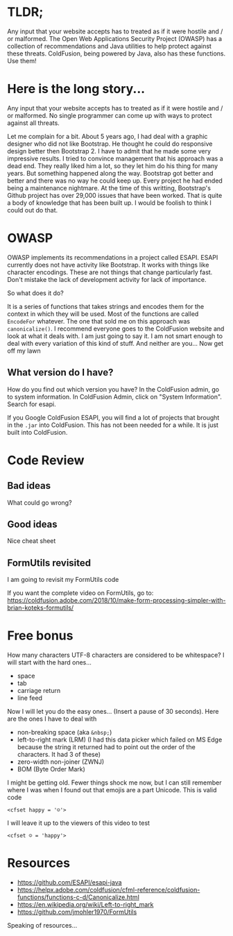 # TLDR;

Any input that your website accepts has to treated as if it were hostile and / or malformed. The Open Web Applications Security Project (OWASP) has a collection of recommendations and Java utilities to help protect against these threats. ColdFusion, being powered by Java, also has these functions. Use them!


# Here is the long story...

Any input that your website accepts has to treated as if it were hostile and / or malformed. No single programmer can come up with ways to protect against all threats.

Let me complain for a bit. About 5 years ago, I had deal with a graphic designer who did not like Bootstrap. He thought he could do responsive design better then Bootstrap 2. I have to admit that he made some very impressive results. I tried to convince management that his approach was a dead end. They really liked him a lot, so they let him do his thing for many years. But something happened along the way. Bootstrap got better and better and there was no way he could keep up. Every project he had ended being a maintenance nightmare. At the time of this writting, Bootstrap's Github project has over 29,000 issues that have been worked. That is quite a body of knowledge that has been built up. I would be foolish to think I could out do that.

# OWASP
OWASP implements its recommendations in a project called ESAPI. ESAPI currently does not have activity like Bootstrap. It works with things like character encodings. These are not things that change particularly fast. Don't mistake the lack of development activity for lack of importance. 

So what does it do?

It is a series of functions that takes strings and encodes them for the context in which they will be used. Most of the functions are called `EncodeFor` whatever. The one that sold me on this approach was `canonicalize()`. I recommend everyone goes to the ColdFusion website and look at what it deals with. I am just going to say it. I am not smart enough to deal with every variation of this kind of stuff. And neither are you... Now get off my lawn

## What version do I have?

How do you find out which version you have? In the ColdFusion admin, go to system information. In ColdFusion Admin, click on "System Information". Search for esapi.

If you Google ColdFusion ESAPI, you will find a lot of projects that brought in the `.jar` into ColdFusion. This has not been needed for a while. It is just built into ColdFusion. 

# Code Review

## Bad ideas

What could go wrong?

## Good ideas

Nice cheat sheet


## FormUtils revisited

I am going to revisit my FormUtils code

If you want the complete video on FormUtils, go to: https://coldfusion.adobe.com/2018/10/make-form-processing-simpler-with-brian-koteks-formutils/


# Free bonus

How many characters UTF-8 characters are considered to be whitespace? I will start with the hard ones...

- space
- tab
- carriage return
- line feed

Now I will let you do the easy ones... (Insert a pause of 30 seconds). Here are the ones I have to deal with

- non-breaking space (aka `&nbsp;`)
- left-to-right mark (LRM) (I had this data picker which failed on MS Edge because the string it returned had to point out the order of the characters. It had 3 of these)
- zero-width non-joiner (ZWNJ)
- BOM (Byte Order Mark)

I might be getting old. Fewer things shock me now, but I can still remember where I was when I found out that emojis are a part Unicode. This is valid code


`<cfset happy = '☺'>`

I will leave it up to the viewers of this video to test

`<cfset ☺ = 'happy'>`




# Resources

- https://github.com/ESAPI/esapi-java
- https://helpx.adobe.com/coldfusion/cfml-reference/coldfusion-functions/functions-c-d/Canonicalize.html
- https://en.wikipedia.org/wiki/Left-to-right_mark
- https://github.com/jmohler1970/FormUtils

Speaking of resources...

